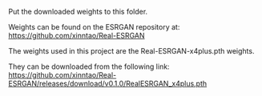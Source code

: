 Put the downloaded weights to this folder.

Weights can be found on the ESRGAN repository at:
https://github.com/xinntao/Real-ESRGAN

The weights used in this project are the Real-ESRGAN-x4plus.pth weights.

They can be downloaded from the following link:
https://github.com/xinntao/Real-ESRGAN/releases/download/v0.1.0/RealESRGAN_x4plus.pth
